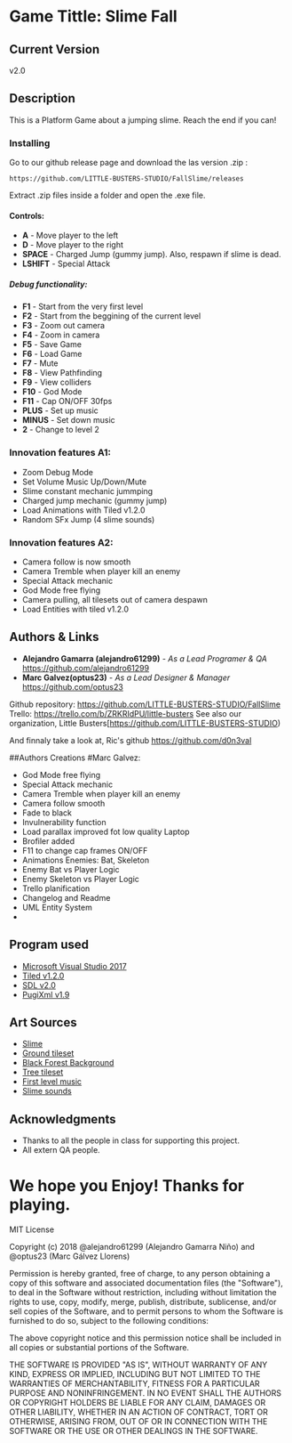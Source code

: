 ﻿# Game Tittle: Slime Fall

## Current Version
v2.0

## Description
This is a Platform Game about a jumping slime. Reach the end if you can!

### Installing
Go to our github release page and download the las version .zip : 

```
https://github.com/LITTLE-BUSTERS-STUDIO/FallSlime/releases
```
Extract .zip files inside a folder and open the .exe file.

#### Controls:
* **A** - Move player to the left
* **D** - Move player to the right
* **SPACE** - Charged Jump (gummy jump). Also, respawn if slime is dead.
* **LSHIFT** - Special Attack

##### Debug functionality:
* **F1** - Start from the very first level
* **F2** - Start from the beggining of the current level
* **F3** - Zoom out camera
* **F4** - Zoom in camera
* **F5** - Save Game
* **F6** - Load Game
* **F7** - Mute
* **F8** - View Pathfinding
* **F9** - View colliders
* **F10** - God Mode
* **F11** - Cap ON/OFF 30fps
* **PLUS** - Set up music
* **MINUS** - Set down music
* **2** - Change to level 2

### Innovation features A1:
* Zoom Debug Mode
* Set Volume Music Up/Down/Mute
* Slime constant mechanic jummping
* Charged jump mechanic (gummy jump)
* Load Animations with Tiled v1.2.0
* Random SFx Jump (4 slime sounds)


### Innovation features A2:
* Camera follow is now smooth
* Camera Tremble when player kill an enemy
* Special Attack mechanic
* God Mode free flying
* Camera pulling, all tilesets out of camera despawn
* Load Entities with tiled v1.2.0


## Authors & Links
* **Alejandro Gamarra (alejandro61299)** - *As a Lead Programer & QA* https://github.com/alejandro61299
* **Marc Galvez(optus23)** - *As a Lead Designer & Manager*  https://github.com/optus23

Github repository: https://github.com/LITTLE-BUSTERS-STUDIO/FallSlime
Trello: https://trello.com/b/ZRKRIdPU/little-busters
See also our organization, Little Busters[https://github.com/LITTLE-BUSTERS-STUDIO) 

And finnaly take a look at, Ric's github  https://github.com/d0n3val

##Authors Creations
#Marc Galvez: 
* God Mode free flying
* Special Attack mechanic 
* Camera Tremble when player kill an enemy
* Camera follow smooth
* Fade to black
* Invulnerability function
* Load parallax improved fot low quality Laptop
* Brofiler added
* F11 to change cap frames ON/OFF
* Animations Enemies: Bat, Skeleton
* Enemy Bat vs Player Logic
* Enemy Skeleton vs Player Logic
* Trello planification
* Changelog and Readme
* UML Entity System
*



## Program used
* [Microsoft Visual Studio 2017](https://visualstudio.microsoft.com/es/vs/)
* [Tiled v1.2.0](https://www.mapeditor.org/)
* [SDL v2.0](https://www.libsdl.org/license.php)
* [PugiXml v1.9 ](https://pugixml.org/license.html)

## Art Sources
* [Slime](https://www.reddit.com/r/PixelArt/comments/3crdjh/oc_animation_practice_bouncy_slime/)
* [Ground tileset](https://aamatniekss.itch.io/free-pixelart-platformer-tileset)
* [Black Forest Background](https://edermunizz.itch.io/free-pixel-art-forest)
* [Tree tileset](https://genchevblog.wordpress.com/)
* [First level music](https://www.youtube.com/watch?v=u94lVZa9xXU)
* [Slime sounds](http://soundbible.com/tags-mine.html)

## Acknowledgments
* Thanks to all the people in class for supporting this project.
* All extern QA people.


# We hope you Enjoy! Thanks for playing.

MIT License

Copyright (c) 2018 @alejandro61299 (Alejandro Gamarra Niño) and @optus23 (Marc Gálvez Llorens)

Permission is hereby granted, free of charge, to any person obtaining a copy
of this software and associated documentation files (the "Software"), to deal
in the Software without restriction, including without limitation the rights
to use, copy, modify, merge, publish, distribute, sublicense, and/or sell
copies of the Software, and to permit persons to whom the Software is
furnished to do so, subject to the following conditions:

The above copyright notice and this permission notice shall be included in all
copies or substantial portions of the Software.

THE SOFTWARE IS PROVIDED "AS IS", WITHOUT WARRANTY OF ANY KIND, EXPRESS OR
IMPLIED, INCLUDING BUT NOT LIMITED TO THE WARRANTIES OF MERCHANTABILITY,
FITNESS FOR A PARTICULAR PURPOSE AND NONINFRINGEMENT. IN NO EVENT SHALL THE
AUTHORS OR COPYRIGHT HOLDERS BE LIABLE FOR ANY CLAIM, DAMAGES OR OTHER
LIABILITY, WHETHER IN AN ACTION OF CONTRACT, TORT OR OTHERWISE, ARISING FROM,
OUT OF OR IN CONNECTION WITH THE SOFTWARE OR THE USE OR OTHER DEALINGS IN THE
SOFTWARE.
